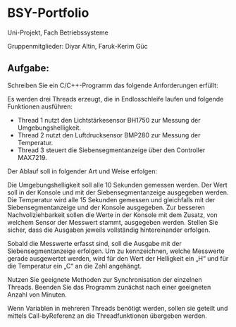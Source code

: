 # BSY-Portfolio
Uni-Projekt, Fach Betriebssysteme 

Gruppenmitglieder: Diyar Altin, Faruk-Kerim Güc

## Aufgabe:

Schreiben Sie ein C/C++-Programm das folgende Anforderungen erfüllt:

Es werden drei Threads erzeugt, die in Endlosschleife laufen und folgende Funktionen ausführen:

- Thread 1 nutzt den Lichtstärkesensor BH1750 zur Messung der Umgebungshelligkeit.
- Thread 2 nutzt den Luftdrucksensor BMP280 zur Messung der Temperatur.
- Thread 3 steuert die Siebensegmentanzeige über den Controller MAX7219.

Der Ablauf soll in folgender Art und Weise erfolgen:

Die Umgebungshelligkeit soll alle 10 Sekunden gemessen werden. Der Wert soll in der
Konsole und mit der Siebensegmentanzeige ausgegeben werden. Die Temperatur wird alle
15 Sekunden gemessen und gleichfalls mit der Siebensegmentanzeige und der Konsole
ausgegeben. Zur besseren Nachvollziehbarkeit sollen die Werte in der Konsole mit dem
Zusatz, von welchem Sensor der Messwert stammt, ausgegeben werden. Stellen Sie sicher,
dass die Ausgaben jeweils vollständig hintereinander erfolgen.

Sobald die Messwerte erfasst sind, soll die Ausgabe mit der Siebensegmentanzeige erfolgen.
Um zu kennzeichnen, welche Messwerte gerade ausgewertet werden, wird für den Wert der
Helligkeit ein „H“ und für die Temperatur ein „C“ an die Zahl angehängt.

Nutzen Sie geeignete Methoden zur Synchronisation der einzelnen Threads. Beenden Sie das
Programm zunächst nach einer geeigneten Anzahl von Minuten.

Wenn Variablen in mehreren Threads benötigt werden, sollen sie geteilt und mittels Call-byReferenz an die Threadfunktionen übergeben werden.
